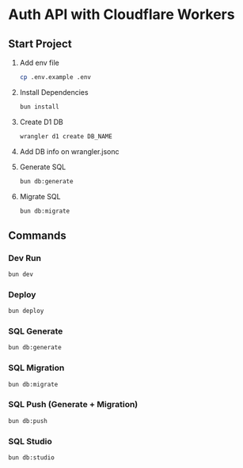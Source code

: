# Auth API with Cloudflare Workers

## Start Project
1. Add env file
    ```bash
    cp .env.example .env
    ```

2. Install Dependencies
    ```bash
    bun install
    ```
3. Create D1 DB
    ```bash
    wrangler d1 create DB_NAME
    ```
4. Add DB info on wrangler.jsonc
5. Generate SQL
    ```bash
    bun db:generate
    ```
6. Migrate SQL
    ```bash
    bun db:migrate
    ```


## Commands
### Dev Run
```bash
bun dev
```

### Deploy
```bash
bun deploy
```

### SQL Generate
```bash
bun db:generate
```

### SQL Migration
```bash
bun db:migrate
```

### SQL Push (Generate + Migration)
```bash
bun db:push
```

### SQL Studio
```bash
bun db:studio
```